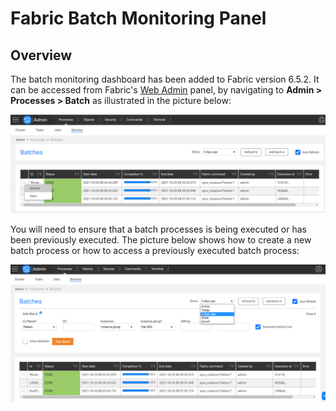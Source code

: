# **Fabric Batch Monitoring Panel**

## **Overview**  

The batch monitoring dashboard has been added to Fabric version 6.5.2.
It can be accessed from Fabric's [Web Admin](/articles/30_web_framework/01_web_framework_overview.md) panel, by navigating to **Admin > Processes > Batch** as illustrated in the picture below:

![image](images/25_jobs_and_batch_services_batchMonitor1.PNG)

You will need to ensure that a batch processes is being executed or has been previously executed. The picture below shows how to create a new batch process or how to access a previously executed batch process:

![image](images/26_jobs_and_batch_services_batchMonitor2.PNG)
